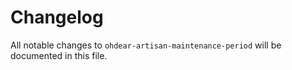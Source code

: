 # Changelog

All notable changes to `ohdear-artisan-maintenance-period` will be documented in this file.
